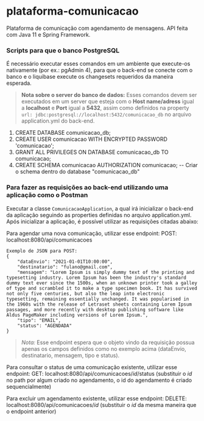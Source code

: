 # plataforma-comunicacao

Plataforma de comunicação com agendamento de mensagens. API feita com Java 11 e Spring Framework.

### Scripts para que o banco PostgreSQL

É necessário executar esses comandos em um ambiente que execute-os nativamente (por ex.: pgAdmin 4), para que o back-end se conecte com o banco e o liquibase execute os changesets requeridos da maneira esperada. 

> **Nota sobre o server do banco de dados:** Esses comandos devem ser executados em um server que esteja com o **Host name/adress** igual a **localhost** e **Port** igual a **5432**, assim como definidos na property `url: jdbc:postgresql://localhost:5432/comunicacao_db` no arquivo application.yml do back-end.

1. CREATE DATABASE comunicacao_db;
2. CREATE USER comunicacao WITH ENCRYPTED PASSWORD 'comunicacao';
3. GRANT ALL PRIVILEGES ON DATABASE comunicacao_db TO comunicacao;
4. CREATE SCHEMA comunicacao AUTHORIZATION comunicacao; -- Criar o schema dentro do database "comunicacao_db"

### Para fazer as requisições ao back-end utilizando uma aplicação como o Postman

Executar a classe `ComunicacaoApplication`, a qual irá inicializar o back-end da aplicação seguindo as properties definidas no arquivo application.yml. Após inicializar a aplicação, é possível utilizar as requisições citadas abaixo:

Para agendar uma nova comunicação, utilizar esse endpoint: POST: localhost:8080/api/comunicacoes

	Exemplo de JSON para POST: 
	{
		"dataEnvio": "2021-01-01T10:00:00",
		"destinatario": "fulano@gmail.com",
		"mensagem": "Lorem Ipsum is simply dummy text of the printing and typesetting industry. Lorem Ipsum has been the industry's standard dummy text ever since the 1500s, when an unknown printer took a galley of type and scrambled it to make a type specimen book. It has survived not only five centuries, but also the leap into electronic typesetting, remaining essentially unchanged. It was popularised in the 1960s with the release of Letraset sheets containing Lorem Ipsum passages, and more recently with desktop publishing software like Aldus PageMaker including versions of Lorem Ipsum.",
		"tipo": "EMAIL",
		"status": "AGENDADA"
	}

> *Nota:* Esse endpoint espera que o objeto vindo da requisição possua apenas os campos definidos como no exemplo acima (dataEnvio, destinatario, mensagem, tipo e status).  

Para consultar o status de uma comunicação existente, utilizar esse endpoint: GET: localhost:8080/api/comunicacoes/*id*/status (substituir o *id* no path por algum criado no agendamento, o id do agendamento é criado sequencialmente)

Para excluir um agendamento existente, utilizar esse endpoint: DELETE: localhost:8080/api/comunicacoes/*id* (substituir o *id* da mesma maneira que o endpoint anterior)
